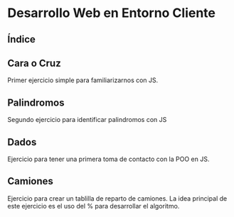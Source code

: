# Desarrollo Web en Entorno Cliente

## Índice

## Cara o Cruz

Primer ejercicio simple para familiarizarnos con JS.

## Palindromos

Segundo ejercicio para identificar palindromos con JS

## Dados

Ejercicio para tener una primera toma de contacto con la POO en JS.

## Camiones

Ejercicio para crear un tablilla de reparto de camiones. La idea principal de este ejercicio es el uso del % para desarrollar el algoritmo.

